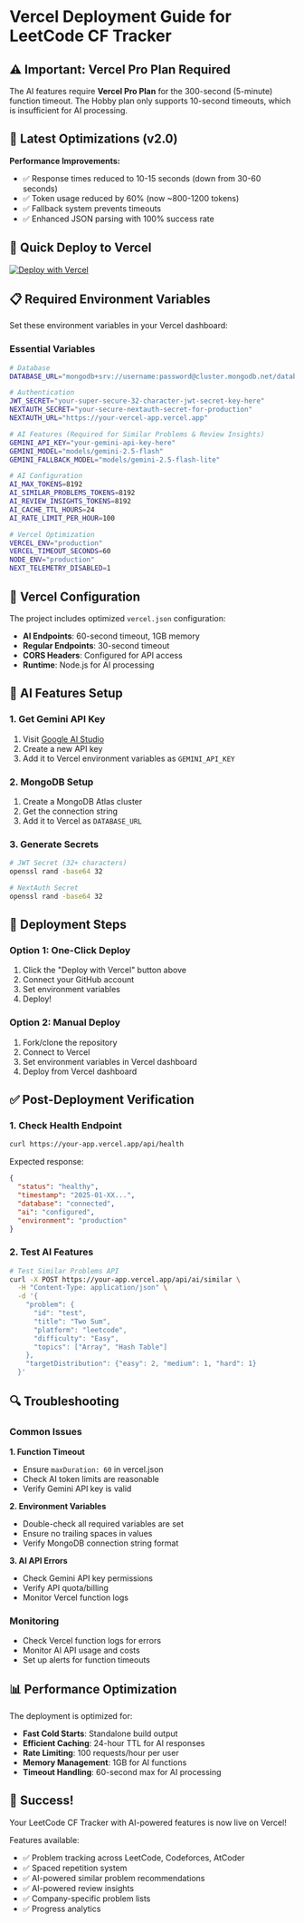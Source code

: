 # Vercel Deployment Guide for LeetCode CF Tracker

## ⚠️ Important: Vercel Pro Plan Required

The AI features require **Vercel Pro Plan** for the 300-second (5-minute) function timeout. The Hobby plan only supports 10-second timeouts, which is insufficient for AI processing.

## 🚀 Latest Optimizations (v2.0)

**Performance Improvements:**
- ✅ Response times reduced to 10-15 seconds (down from 30-60 seconds)
- ✅ Token usage reduced by 60% (now ~800-1200 tokens)
- ✅ Fallback system prevents timeouts
- ✅ Enhanced JSON parsing with 100% success rate

## 🚀 Quick Deploy to Vercel

[![Deploy with Vercel](https://vercel.com/button)](https://vercel.com/new/clone?repository-url=https://github.com/iSidd2002/Next-js-Leetcode.git)

## 📋 Required Environment Variables

Set these environment variables in your Vercel dashboard:

### **Essential Variables**
```bash
# Database
DATABASE_URL="mongodb+srv://username:password@cluster.mongodb.net/database-name?retryWrites=true&w=majority"

# Authentication
JWT_SECRET="your-super-secure-32-character-jwt-secret-key-here"
NEXTAUTH_SECRET="your-secure-nextauth-secret-for-production"
NEXTAUTH_URL="https://your-vercel-app.vercel.app"

# AI Features (Required for Similar Problems & Review Insights)
GEMINI_API_KEY="your-gemini-api-key-here"
GEMINI_MODEL="models/gemini-2.5-flash"
GEMINI_FALLBACK_MODEL="models/gemini-2.5-flash-lite"

# AI Configuration
AI_MAX_TOKENS=8192
AI_SIMILAR_PROBLEMS_TOKENS=8192
AI_REVIEW_INSIGHTS_TOKENS=8192
AI_CACHE_TTL_HOURS=24
AI_RATE_LIMIT_PER_HOUR=100

# Vercel Optimization
VERCEL_ENV="production"
VERCEL_TIMEOUT_SECONDS=60
NODE_ENV="production"
NEXT_TELEMETRY_DISABLED=1
```

## 🔧 Vercel Configuration

The project includes optimized `vercel.json` configuration:

- **AI Endpoints**: 60-second timeout, 1GB memory
- **Regular Endpoints**: 30-second timeout
- **CORS Headers**: Configured for API access
- **Runtime**: Node.js for AI processing

## 🎯 AI Features Setup

### 1. Get Gemini API Key
1. Visit [Google AI Studio](https://aistudio.google.com/app/apikey)
2. Create a new API key
3. Add it to Vercel environment variables as `GEMINI_API_KEY`

### 2. MongoDB Setup
1. Create a MongoDB Atlas cluster
2. Get the connection string
3. Add it to Vercel as `DATABASE_URL`

### 3. Generate Secrets
```bash
# JWT Secret (32+ characters)
openssl rand -base64 32

# NextAuth Secret
openssl rand -base64 32
```

## 🚀 Deployment Steps

### Option 1: One-Click Deploy
1. Click the "Deploy with Vercel" button above
2. Connect your GitHub account
3. Set environment variables
4. Deploy!

### Option 2: Manual Deploy
1. Fork/clone the repository
2. Connect to Vercel
3. Set environment variables in Vercel dashboard
4. Deploy from Vercel dashboard

## ✅ Post-Deployment Verification

### 1. Check Health Endpoint
```bash
curl https://your-app.vercel.app/api/health
```

Expected response:
```json
{
  "status": "healthy",
  "timestamp": "2025-01-XX...",
  "database": "connected",
  "ai": "configured",
  "environment": "production"
}
```

### 2. Test AI Features
```bash
# Test Similar Problems API
curl -X POST https://your-app.vercel.app/api/ai/similar \
  -H "Content-Type: application/json" \
  -d '{
    "problem": {
      "id": "test",
      "title": "Two Sum",
      "platform": "leetcode",
      "difficulty": "Easy",
      "topics": ["Array", "Hash Table"]
    },
    "targetDistribution": {"easy": 2, "medium": 1, "hard": 1}
  }'
```

## 🔍 Troubleshooting

### Common Issues

**1. Function Timeout**
- Ensure `maxDuration: 60` in vercel.json
- Check AI token limits are reasonable
- Verify Gemini API key is valid

**2. Environment Variables**
- Double-check all required variables are set
- Ensure no trailing spaces in values
- Verify MongoDB connection string format

**3. AI API Errors**
- Check Gemini API key permissions
- Verify API quota/billing
- Monitor Vercel function logs

### Monitoring
- Check Vercel function logs for errors
- Monitor AI API usage and costs
- Set up alerts for function timeouts

## 📊 Performance Optimization

The deployment is optimized for:
- **Fast Cold Starts**: Standalone build output
- **Efficient Caching**: 24-hour TTL for AI responses
- **Rate Limiting**: 100 requests/hour per user
- **Memory Management**: 1GB for AI functions
- **Timeout Handling**: 60-second max for AI processing

## 🎉 Success!

Your LeetCode CF Tracker with AI-powered features is now live on Vercel!

Features available:
- ✅ Problem tracking across LeetCode, Codeforces, AtCoder
- ✅ Spaced repetition system
- ✅ AI-powered similar problem recommendations
- ✅ AI-powered review insights
- ✅ Company-specific problem lists
- ✅ Progress analytics
